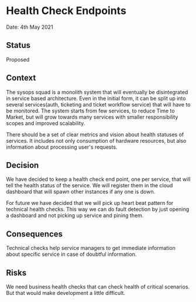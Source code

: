 # Health Check Endpoints 

Date: 4th May 2021

## Status

Proposed

## Context

The sysops squad is a monolith system that will eventually be disintegrated in service based architecture. Even in the initial form, it can be split up into several services(auth, ticketing and ticket workflow service) that will have to be monitored. The system starts from few services, to reduce Time to Market, but will grow towards many services with smaller responsibility scopes and improved scalability. 

There should be a set of clear metrics and vision about health statuses of services. It includes not only consumption of hardware resources, but also information about processing user's requests.

## Decision

We have decided to keep a health check end point, one per service, that will tell the health status of the service. We will register them in the cloud dashboard that will spawn other instances if any one is down.

For future we have decided that we will pick up heart beat pattern for technical health checks. This way we can do fault detection by just opening a dashboard and not picking up service and pining them.

## Consequences

Technical checks help service managers to get immediate information about specific service in case of doubtful information.

## Risks

We need business health checks that can check health of critical scenarios. But that would make development a little difficult.


